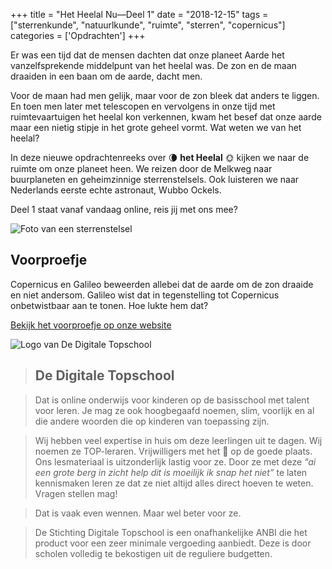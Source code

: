 +++
title = "Het Heelal Nu—Deel 1"
date = "2018-12-15"
tags = ["sterrenkunde", "natuurlkunde", "ruimte", "sterren", "copernicus"]
categories = ['Opdrachten']
+++

Er was een tijd dat de mensen dachten dat onze planeet Aarde het vanzelfsprekende middelpunt van het heelal was. De zon en de maan draaiden in een baan om de aarde, dacht men.

Voor de maan had men gelijk, maar voor de zon bleek dat anders te liggen. En toen men later met telescopen en vervolgens in onze tijd met ruimtevaartuigen het heelal kon verkennen, kwam het besef dat onze aarde maar een nietig stipje in het grote geheel vormt. Wat weten we van het heelal?

In deze nieuwe opdrachtenreeks over 🌘 **het Heelal** 🌞 kijken we naar de ruimte om onze planeet heen. We reizen door de Melkweg naar buurplaneten en geheimzinnige sterrenstelsels. Ook luisteren we naar Nederlands eerste echte astronaut, Wubbo Ockels.

Deel 1 staat vanaf vandaag online, reis jij met ons mee?

![Foto van een sterrenstelsel](/img/opdrachtens/galaxy-2880359_1280.jpg)

## Voorproefje

Copernicus en Galileo beweerden allebei dat de aarde om de zon draaide en niet andersom. Galileo wist dat in tegenstelling tot Copernicus onbetwistbaar aan te tonen. Hoe lukte hem dat?

[Bekijk het voorproefje op onze website](https://www.dedigitaletopschool.nl/voorproefjes/187-het-heelal-nu-deel-1)

![Logo van De Digitale Topschool](/img/de-digitale-topschool.png)

> ## De Digitale Topschool

> Dat is online onderwijs voor kinderen op de basisschool met talent voor leren.
Je mag ze ook hoogbegaafd noemen, slim, voorlijk en al die andere woorden die
op kinderen van toepassing zijn.

> Wij hebben veel expertise in huis om deze leerlingen uit te dagen. Wij noemen
ze TOP-leraren. Vrijwilligers met het 💜 op de goede plaats. Ons lesmateriaal
is uitzonderlijk lastig voor ze. Door ze met deze _“ai een grote berg in zicht help
dit is moeilijk ik snap het niet”_ te laten kennismaken leren ze dat ze niet
altijd alles direct hoeven te weten. Vragen stellen mag!

> Dat is vaak even wennen. Maar wel beter voor ze.

> De Stichting Digitale Topschool is een onafhankelijke ANBI die het product voor
een zeer minimale vergoeding aanbiedt. Deze is door scholen volledig te
bekostigen uit de reguliere budgetten.
